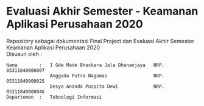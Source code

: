 # Evaluasi Akhir Semester - Keamanan Aplikasi Perusahaan 2020
Repository sebagai dokumentasi Final Project dan Evaluasi Akhir Semester Keamanan Aplikasi Perusahaan 2020 \
Disusun oleh : 
```
Nama        :   I Gde Made Bhaskara Jala Dhananjaya   NRP. 05311840000007
                Anggada Putra Nagamas                 NRP. 05311840000025
                Desya Ananda Puspita Dewi             NRP. 05311840000046
Departemen  :   Teknologi Informasi
```
